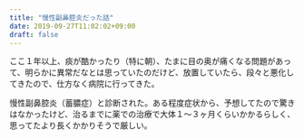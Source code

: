 ```yaml
---
title: "慢性副鼻腔炎だった話"
date: 2019-09-27T11:02:02+09:00
draft: false
---
```


ここ１年以上、痰が酷かったり（特に朝）、たまに目の奥が痛くなる問題があって、明らかに異常だなとは思っていたのだけど、放置していたら、段々と悪化してきたので、仕方なく病院に行ってきた。

慢性副鼻腔炎（蓄膿症）と診断された。ある程度症状から、予想してたので驚きはなかったけど、治るまでに薬での治療で大体１〜３ヶ月くらいかかるらしく、思ってたより長くかかりそうで厳しい。



